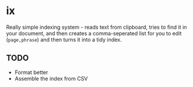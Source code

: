 # ix

Really simple indexing system - reads text from clipboard, tries to find it in your document, and then creates a comma-seperated list for you to edit (`page,phrase`) and then turns it into a tidy index.

## TODO

+ Format better
+ Assemble the index from CSV
